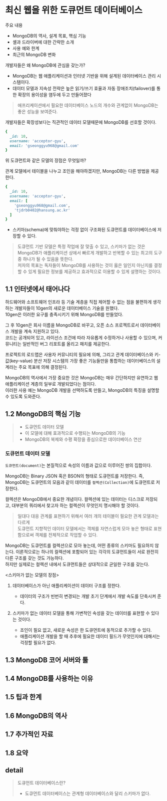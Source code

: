 # 최신 웹을 위한 도큐먼트 데이터베이스

주요 내용
- MongoDB의 역사, 설계 목표, 핵심 기능
- 셸과 드라이버에 대한 간략한 소개
- 사용 예와 한계
- 최근의 MongoDB 변화

개발자들은 왜 MongoDB에 관심을 갖는가?
- MongoDB는 웹 애플리케이션과 인터넷 기반을 위해 설계된 데이터베이스 관리 시스템이다.
- 데이터 모델과 지속성 전략은 높은 읽기/쓰기 효율과 자동 장애조치(failover)를 통한 확장의 용이성을 염두에 두고 만들어졌다

> 애프리케이션에서 필요한 데이터베이스 노드의 개수와 관계없이 MongoDB는 좋은 성능을 보여준다.

개발자들은 확장성보다는 직관적인 데이터 모델때문에 MongoDB를 선호할 것이다.

```ruby
{
  _id: 10,
  username: 'acceptor-gyu',
  email: 'gseonggyu968@gmail.com'
}
```
위 도큐먼트와 같은 모델의 장점은 무엇일까?

관계 모델에서 테이블을 나누고 조인을 해야하겠지만, MongoDB는 다른 방법을 제공한다.
```ruby
{
  _id: 10,
  username: 'acceptor-gyu',
  email: [
    'gseonggyu968@gmail.com',
    'tjdrb0402@hansung.ac.kr'
  ]
}
```
- 스키마(schema)에 맞춰야하는 걱정 없이 구조화된 도큐먼트를 데이터베이스에 저장할 수 있다.

> 도큐먼트 기반 모델은 특정 작업에 잘 맞출 수 있고, 
> 스키마가 없는 것은 MongoDB가 애플리케이션 상에서 빠르게 개발하고 반복할 수 있는 최고의 도구 중 하나가 될 수 있음을 뜻한다.  
> 저자의 목표는 독자들이 MongoDB를 사용하는 것이 옳은 일인지 아닌지를 결정할 수 있게 필요한 정보를 제공하고 효과적으로 이용할 수 있게 설명하는 것이다.

## 1.1 인터넷에서 태어나다
하드웨어와 소프트웨어 인프라 등 기술 계층을 직접 제어할 수 없는 점을 불편하게 생각하는 개발자들이 10gen의 새로운 데이터베이스 기술을 원했다.  
10gen은 이러한 요구를 충족시키기 위해 MongoDB를 만들었다.

그 후 10gen은 회사 이름을 MongoDB로 바꾸고, 오픈 소스 프로젝트로서 데이터베이스 개발을 계속 지원하고 있다.  
코드는 공개되어 있고, 라이선스 조건에 따라 자유롭게 수정하거나 사용할 수 있으며, 커뮤니티는 일반적인 버그 리포트를 올리고 패치를 제공한다.

프로젝트의 로드맵은 사용자 커뮤니티의 필요에 의해, 
그리고 관계 데이터베이스와 키-값(key-value) 분산 저장 시스템의 가장 좋은 기능들만을 통합하는 데이터베이스의 설계라는 주요 목표에 의해 결정된다.

MongoDB의 역사에서 가장 중요한 것은 MongoDB는 매우 간단하지만 유연하고 웹 애플리케이션 계층의 일부로 개발되었다는 점이다.  
이러한 사용 예는 MongoDB 개발을 선택하도록 만들고, MongoDB의 특징을 설명할 수 있도록 도와준다.

## 1.2 MongoDB의 핵심 기능
> - 도큐먼트 데이터 모델
> - 이 모델에 대해 효과적으로 수행되는 MongoDB의 기능
> - MongoDB의 복제와 수평 확장을 중심으로한 데이터베이스 연산


### 도큐먼트 데이터 모델
`도큐먼트(document)`는 본질적으로 속성의 이름과 값으로 이루어진 쌍의 집합이다.

MongoDB는 Binary JSON 혹은 BSON의 형태로 도큐먼트를 저장한다. 즉, MongoDB는 도큐먼트의 모음과 같이 데이터를 `컬렉션(Collection)`에 도큐먼트로 저장한다.

컬렉션은 MongoDB에서 중요한 개념이다. 컬렉션에 있는 데이터는 디스크로 저장되고, 대부분의 쿼리에서 찾고자 하는 컬렉션이 무엇인지 명시해야 할 것이다.

> 일대다 대응 관계를 표현하기 위해서 여러 개의 테이블이 필요한 관계 모델과는 다르게  
> 도큐먼트 지향적인 데이터 모델에서는 객체를 자연스럽게 모아 놓은 형태로 표현함으로써 객체를 전체적으로 작업할 수 있다.

MongoDB는 도큐먼트를 컬렉션으로 모아 놓는데, 어떤 종류의 스키마도 필요하지 않는다.
이론적으로는 하나의 컬렉션에 포함되어 있는 각각의 도큐먼트들이 서로 완전히 다른 구조를 갖는 것도 가능하다.  
하지만 실제로는 컬렉션 내에서 도큐먼트들은 상대적으로 균일한 구조를 갖는다.


<스키마가 없는 모델의 장점>
1. 데이터베이스가 아닌 애플리케이션이 데이터 구조를 정한다.
   - 데이터의 구조가 빈번히 변경되는 개발 초기 단계에서 개발 속도를 단축시켜 준다.

2. 스키마가 없는 데이터 모델을 통해 가변적인 속성을 갖는 데이터를 표현할 수 있다는 것이다.
   - 조인이 필요 없고, 새로운 속성은 한 도큐먼트에 동적으로 추가할 수 있다.
   - 애플리케이션 개발을 할 때 추후에 필요한 데이터 필드가 무엇인지에 대해서는 걱정할 필요가 없다.


## 1.3 MongoDB 코어 서버와 툴









## 1.4 MongoDB를 사용하는 이유







## 1.5 팁과 한계





## 1.6 MongoDB의 역사



## 1.7 추가적인 자료




## 1.8 요약



## detail
> 도큐먼트 데이터베이스란?
>   - 도큐먼트 데이터베이스는 관계형 데이터베이스와 달리 스키마가 없다.